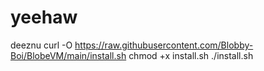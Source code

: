 # yeehaw
deeznu
curl -O https://raw.githubusercontent.com/Blobby-Boi/BlobeVM/main/install.sh
chmod +x install.sh
./install.sh
